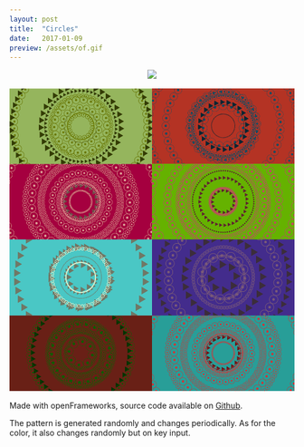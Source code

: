 ```yaml
---
layout: post
title:  "Circles"
date:   2017-01-09
preview: /assets/of.gif
---
```


<p align="center">
  <img src="/assets/of_circularPattern.gif"/>
</p>
<p align="center">
    <img src="/assets/of_patchwork.png"/>
</p>

Made with openFrameworks, source code available on [Github](https://github.com/aklevy/randCircularPattern).

The pattern is generated randomly and changes periodically. As for the color, it also changes randomly but on key input.